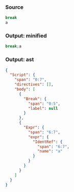 ### Source
```js check-format:no
break
a
```

### Output: minified
```js
break;a
```

### Output: ast
```json
{
  "Script": {
    "span": "0:7",
    "directives": [],
    "body": [
      {
        "Break": {
          "span": "0:5",
          "label": null
        }
      },
      {
        "Expr": {
          "span": "6:7",
          "expr": {
            "IdentRef": {
              "span": "6:7",
              "name": "a"
            }
          }
        }
      }
    ]
  }
}
```
